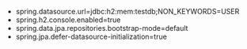 - spring.datasource.url=jdbc:h2:mem:testdb;NON_KEYWORDS=USER
- spring.h2.console.enabled=true
- spring.data.jpa.repositories.bootstrap-mode=default
- spring.jpa.defer-datasource-initialization=true